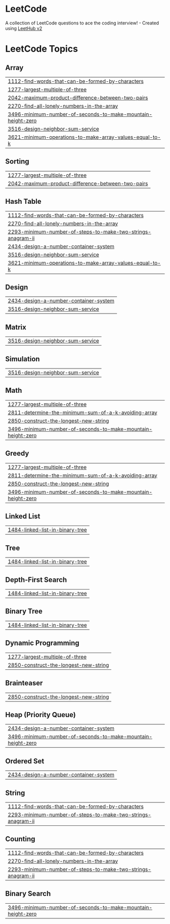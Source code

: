 # LeetCode
A collection of LeetCode questions to ace the coding interview! - Created using [LeetHub v2](https://github.com/arunbhardwaj/LeetHub-2.0)

<!---LeetCode Topics Start-->
# LeetCode Topics
## Array
|  |
| ------- |
| [1112-find-words-that-can-be-formed-by-characters](https://github.com/mrserko/LeetCode/tree/master/1112-find-words-that-can-be-formed-by-characters) |
| [1277-largest-multiple-of-three](https://github.com/mrserko/LeetCode/tree/master/1277-largest-multiple-of-three) |
| [2042-maximum-product-difference-between-two-pairs](https://github.com/mrserko/LeetCode/tree/master/2042-maximum-product-difference-between-two-pairs) |
| [2270-find-all-lonely-numbers-in-the-array](https://github.com/mrserko/LeetCode/tree/master/2270-find-all-lonely-numbers-in-the-array) |
| [3496-minimum-number-of-seconds-to-make-mountain-height-zero](https://github.com/mrserko/LeetCode/tree/master/3496-minimum-number-of-seconds-to-make-mountain-height-zero) |
| [3516-design-neighbor-sum-service](https://github.com/mrserko/LeetCode/tree/master/3516-design-neighbor-sum-service) |
| [3621-minimum-operations-to-make-array-values-equal-to-k](https://github.com/mrserko/LeetCode/tree/master/3621-minimum-operations-to-make-array-values-equal-to-k) |
## Sorting
|  |
| ------- |
| [1277-largest-multiple-of-three](https://github.com/mrserko/LeetCode/tree/master/1277-largest-multiple-of-three) |
| [2042-maximum-product-difference-between-two-pairs](https://github.com/mrserko/LeetCode/tree/master/2042-maximum-product-difference-between-two-pairs) |
## Hash Table
|  |
| ------- |
| [1112-find-words-that-can-be-formed-by-characters](https://github.com/mrserko/LeetCode/tree/master/1112-find-words-that-can-be-formed-by-characters) |
| [2270-find-all-lonely-numbers-in-the-array](https://github.com/mrserko/LeetCode/tree/master/2270-find-all-lonely-numbers-in-the-array) |
| [2293-minimum-number-of-steps-to-make-two-strings-anagram-ii](https://github.com/mrserko/LeetCode/tree/master/2293-minimum-number-of-steps-to-make-two-strings-anagram-ii) |
| [2434-design-a-number-container-system](https://github.com/mrserko/LeetCode/tree/master/2434-design-a-number-container-system) |
| [3516-design-neighbor-sum-service](https://github.com/mrserko/LeetCode/tree/master/3516-design-neighbor-sum-service) |
| [3621-minimum-operations-to-make-array-values-equal-to-k](https://github.com/mrserko/LeetCode/tree/master/3621-minimum-operations-to-make-array-values-equal-to-k) |
## Design
|  |
| ------- |
| [2434-design-a-number-container-system](https://github.com/mrserko/LeetCode/tree/master/2434-design-a-number-container-system) |
| [3516-design-neighbor-sum-service](https://github.com/mrserko/LeetCode/tree/master/3516-design-neighbor-sum-service) |
## Matrix
|  |
| ------- |
| [3516-design-neighbor-sum-service](https://github.com/mrserko/LeetCode/tree/master/3516-design-neighbor-sum-service) |
## Simulation
|  |
| ------- |
| [3516-design-neighbor-sum-service](https://github.com/mrserko/LeetCode/tree/master/3516-design-neighbor-sum-service) |
## Math
|  |
| ------- |
| [1277-largest-multiple-of-three](https://github.com/mrserko/LeetCode/tree/master/1277-largest-multiple-of-three) |
| [2811-determine-the-minimum-sum-of-a-k-avoiding-array](https://github.com/mrserko/LeetCode/tree/master/2811-determine-the-minimum-sum-of-a-k-avoiding-array) |
| [2850-construct-the-longest-new-string](https://github.com/mrserko/LeetCode/tree/master/2850-construct-the-longest-new-string) |
| [3496-minimum-number-of-seconds-to-make-mountain-height-zero](https://github.com/mrserko/LeetCode/tree/master/3496-minimum-number-of-seconds-to-make-mountain-height-zero) |
## Greedy
|  |
| ------- |
| [1277-largest-multiple-of-three](https://github.com/mrserko/LeetCode/tree/master/1277-largest-multiple-of-three) |
| [2811-determine-the-minimum-sum-of-a-k-avoiding-array](https://github.com/mrserko/LeetCode/tree/master/2811-determine-the-minimum-sum-of-a-k-avoiding-array) |
| [2850-construct-the-longest-new-string](https://github.com/mrserko/LeetCode/tree/master/2850-construct-the-longest-new-string) |
| [3496-minimum-number-of-seconds-to-make-mountain-height-zero](https://github.com/mrserko/LeetCode/tree/master/3496-minimum-number-of-seconds-to-make-mountain-height-zero) |
## Linked List
|  |
| ------- |
| [1484-linked-list-in-binary-tree](https://github.com/mrserko/LeetCode/tree/master/1484-linked-list-in-binary-tree) |
## Tree
|  |
| ------- |
| [1484-linked-list-in-binary-tree](https://github.com/mrserko/LeetCode/tree/master/1484-linked-list-in-binary-tree) |
## Depth-First Search
|  |
| ------- |
| [1484-linked-list-in-binary-tree](https://github.com/mrserko/LeetCode/tree/master/1484-linked-list-in-binary-tree) |
## Binary Tree
|  |
| ------- |
| [1484-linked-list-in-binary-tree](https://github.com/mrserko/LeetCode/tree/master/1484-linked-list-in-binary-tree) |
## Dynamic Programming
|  |
| ------- |
| [1277-largest-multiple-of-three](https://github.com/mrserko/LeetCode/tree/master/1277-largest-multiple-of-three) |
| [2850-construct-the-longest-new-string](https://github.com/mrserko/LeetCode/tree/master/2850-construct-the-longest-new-string) |
## Brainteaser
|  |
| ------- |
| [2850-construct-the-longest-new-string](https://github.com/mrserko/LeetCode/tree/master/2850-construct-the-longest-new-string) |
## Heap (Priority Queue)
|  |
| ------- |
| [2434-design-a-number-container-system](https://github.com/mrserko/LeetCode/tree/master/2434-design-a-number-container-system) |
| [3496-minimum-number-of-seconds-to-make-mountain-height-zero](https://github.com/mrserko/LeetCode/tree/master/3496-minimum-number-of-seconds-to-make-mountain-height-zero) |
## Ordered Set
|  |
| ------- |
| [2434-design-a-number-container-system](https://github.com/mrserko/LeetCode/tree/master/2434-design-a-number-container-system) |
## String
|  |
| ------- |
| [1112-find-words-that-can-be-formed-by-characters](https://github.com/mrserko/LeetCode/tree/master/1112-find-words-that-can-be-formed-by-characters) |
| [2293-minimum-number-of-steps-to-make-two-strings-anagram-ii](https://github.com/mrserko/LeetCode/tree/master/2293-minimum-number-of-steps-to-make-two-strings-anagram-ii) |
## Counting
|  |
| ------- |
| [1112-find-words-that-can-be-formed-by-characters](https://github.com/mrserko/LeetCode/tree/master/1112-find-words-that-can-be-formed-by-characters) |
| [2270-find-all-lonely-numbers-in-the-array](https://github.com/mrserko/LeetCode/tree/master/2270-find-all-lonely-numbers-in-the-array) |
| [2293-minimum-number-of-steps-to-make-two-strings-anagram-ii](https://github.com/mrserko/LeetCode/tree/master/2293-minimum-number-of-steps-to-make-two-strings-anagram-ii) |
## Binary Search
|  |
| ------- |
| [3496-minimum-number-of-seconds-to-make-mountain-height-zero](https://github.com/mrserko/LeetCode/tree/master/3496-minimum-number-of-seconds-to-make-mountain-height-zero) |
<!---LeetCode Topics End-->